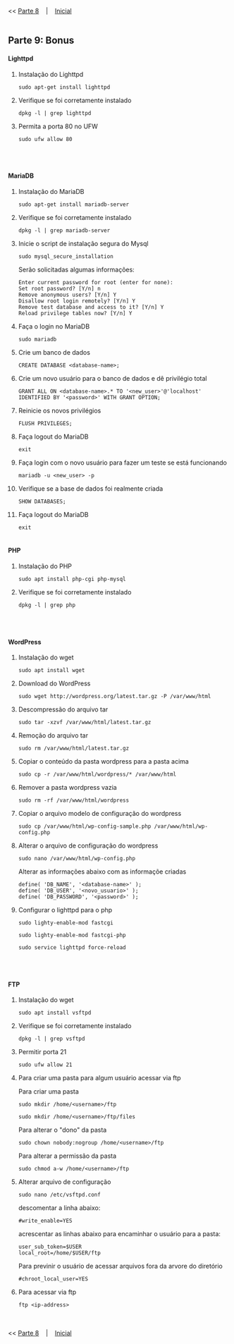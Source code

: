 << [Parte 8](https://github.com/vangoncalez/42sp_born2beroot/blob/main/parte_08.md) &nbsp;&nbsp;&nbsp;|&nbsp;&nbsp;&nbsp; [Inicial](https://github.com/vangoncalez/42sp_born2beroot) 
<br><br>

## Parte 9: Bonus

#### Lighttpd

1. Instalação do Lighttpd

    `sudo apt-get install lighttpd`
    
2. Verifique se foi corretamente instalado

    `dpkg -l | grep lighttpd`
    
3. Permita a porta 80 no UFW

    `sudo ufw allow 80`
    
<br><br>
#### MariaDB 

1. Instalação do MariaDB

    `sudo apt-get install mariadb-server`

2. Verifique se foi corretamente instalado

    `dpkg -l | grep mariadb-server`
    
3. Inicie o script de instalação segura do Mysql

    `sudo mysql_secure_installation`
    
    Serão solicitadas algumas informações:
    ```
    Enter current password for root (enter for none): 
    Set root password? [Y/n] n
    Remove anonymous users? [Y/n] Y
    Disallow root login remotely? [Y/n] Y
    Remove test database and access to it? [Y/n] Y
    Reload privilege tables now? [Y/n] Y
    ```
    
4. Faça o login no MariaDB

    `sudo mariadb`

5. Crie um banco de dados

    `CREATE DATABASE <database-name>;`
    
6. Crie um novo usuário para o banco de dados e dê privilégio total

    `GRANT ALL ON <database-name>.* TO '<new_user>'@'localhost' IDENTIFIED BY '<password>' WITH GRANT OPTION;`

7. Reinicie os novos privilégios

    `FLUSH PRIVILEGES;`
    
8. Faça logout do MariaDB

    `exit`
    
9. Faça login com o novo usuário para fazer um teste se está funcionando

    `mariadb -u <new_user> -p`
    
10. Verifique se a base de dados foi realmente criada

    `SHOW DATABASES;`

11. Faça logout do MariaDB

    `exit`
<br><br>
#### PHP 

1. Instalação do PHP

    `sudo apt install php-cgi php-mysql`

2. Verifique se foi corretamente instalado

    `dpkg -l | grep php`
    
<br><br>
#### WordPress 

1. Instalação do wget

    `sudo apt install wget`
    
2. Download do WordPress

    `sudo wget http://wordpress.org/latest.tar.gz -P /var/www/html`
    
3. Descompressão do arquivo tar

    `sudo tar -xzvf /var/www/html/latest.tar.gz`
    
4. Remoção do arquivo tar    

    `sudo rm /var/www/html/latest.tar.gz`
    
5. Copiar o conteúdo da pasta wordpress para a pasta acima  

    `sudo cp -r /var/www/html/wordpress/* /var/www/html`
    
6. Remover a pasta wordpress vazia

    `sudo rm -rf /var/www/html/wordpress`

7. Copiar o arquivo modelo de configuração do wordpress

    `sudo cp /var/www/html/wp-config-sample.php /var/www/html/wp-config.php`

8. Alterar o arquivo de configuração do wordpress

    `sudo nano /var/www/html/wp-config.php`
    
    Alterar as informações abaixo com as informaçõe criadas

    ```
    define( 'DB_NAME', '<database-name>' );
    define( 'DB_USER', '<novo_usuario>' );
    define( 'DB_PASSWORD', '<password>' );
    ```
  
 9. Configurar o lighttpd para o php

    `sudo lighty-enable-mod fastcgi`

    `sudo lighty-enable-mod fastcgi-php`
    
    `sudo service lighttpd force-reload`
  
<br><br>
#### FTP 

1. Instalação do wget

    `sudo apt install vsftpd`

2. Verifique se foi corretamente instalado

    `dpkg -l | grep vsftpd`
    
3. Permitir porta 21

    `sudo ufw allow 21`
    

4. Para criar uma pasta para algum usuário acessar via ftp

    Para criar uma pasta
    
    `sudo mkdir /home/<username>/ftp`
    
    `sudo mkdir /home/<username>/ftp/files`
    
    Para alterar o "dono" da pasta 
    
    `sudo chown nobody:nogroup /home/<username>/ftp`
    
    Para alterar a permissão da pasta 
    
    `sudo chmod a-w /home/<username>/ftp`

5. Alterar arquivo de configuração     

    `sudo nano /etc/vsftpd.conf`
    
    descomentar a linha abaixo:

    `#write_enable=YES`
    
    acrescentar as linhas abaixo para encaminhar o usuário para a pasta:
    
    ```
    user_sub_token=$USER
    local_root=/home/$USER/ftp
    ```
    
    Para previnir o usuário de acessar arquivos fora da arvore do diretório
   
    `#chroot_local_user=YES`
    
6. Para acessar via ftp 

    `ftp <ip-address>`
    
    

<br><br>
<< [Parte 8](https://github.com/vangoncalez/42sp_born2beroot/blob/main/parte_08.md) &nbsp;&nbsp;&nbsp;|&nbsp;&nbsp;&nbsp; [Inicial](https://github.com/vangoncalez/42sp_born2beroot) 

